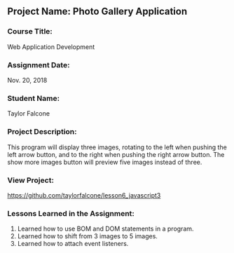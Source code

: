 ## Project Name:  Photo Gallery Application

### Course Title:
Web Application Development

### Assignment Date:  
Nov. 20, 2018

### Student Name:  
Taylor Falcone

### Project Description:
This program will display three images, rotating to the left when pushing the left arrow button, and to the right when pushing the right arrow button. The show more images button will preview five images instead of three.

### View Project:
https://github.com/taylorfalcone/lesson6_javascript3

### Lessons Learned in the Assignment:
1. Learned how to use BOM and DOM statements in a program.
2. Learned how to shift from 3 images to 5 images.
3. Learned how to attach event listeners.


